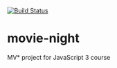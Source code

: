 [![Build Status](https://travis-ci.org/erumaro/movie-night.svg?branch=master)](https://travis-ci.org/erumaro/movie-night)

movie-night
===
MV* project for JavaScript 3 course
